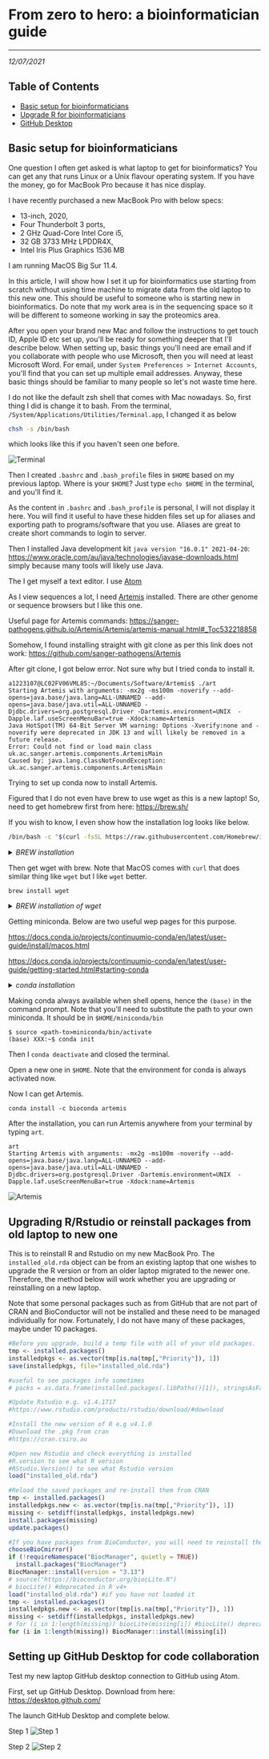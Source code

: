 # From zero to hero: a bioinformatician guide
---
*12/07/2021*

## Table of Contents
* [Basic setup for bioinformaticians](#Basic)
* [Upgrade R for bioinformaticians](#Rupgrade)
* [GitHub Desktop](#gitdesk)


<a name="Basic"></a>
## Basic setup for bioinformaticians

One question I often get asked is what laptop to get for bioinformatics? You can get
any that runs Linux or a Unix flavour operating system. If you have the money, go for MacBook Pro because
it has nice display.

I have recently purchased a new MacBook Pro with below specs:
* 13-inch, 2020,
* Four Thunderbolt 3 ports,
* 2 GHz Quad-Core Intel Core i5,
* 32 GB 3733 MHz LPDDR4X,
* Intel Iris Plus Graphics 1536 MB

I am running MacOS Big Sur 11.4.

In this article, I will show how I set it up for bioinformatics use starting from scratch
without using time machine to migrate data from the old laptop to this new one. This should
be useful to someone who is starting new in bioinformatics. Do note that my work area is
in the sequencing space so it will be different to someone working in say the proteomics area.

After you open your brand new Mac and follow the instructions to get touch ID, Apple ID etc set up, you'll
be ready for something deeper that I'll describe below. When setting up, basic things you'll
need are email and if you collaborate with people who use Microsoft, then you will need
at least Microsoft Word. For email, under `System Preferences > Internet Accounts`, you'll
find that you can set up multiple email addresses. Anyway, these basic things should be familiar to many
people so let's not waste time here.

I do not like the default zsh shell that comes with Mac nowadays. So, first thing I did is change it to bash.
From the terminal, `/System/Applications/Utilities/Terminal.app`, I changed it as below

```bash
chsh -s /bin/bash
```

which looks like this if you haven't seen one before.

![Terminal](terminal.png)

Then I created `.bashrc` and `.bash_profile` files in `$HOME` based on my previous laptop. Where
is your `$HOME`? Just type `echo $HOME` in the terminal, and you'll find it.

As the content in `.bashrc` and `.bash_profile` is personal, I will not display it here.
You will find it useful to have these hidden files set up for aliases and exporting path
to programs/software that you use. Aliases are great to create short commands to login to server.

Then I installed Java development kit `java version "16.0.1" 2021-04-20`: https://www.oracle.com/au/java/technologies/javase-downloads.html simply because many tools will likely use Java.

The I get myself a text editor. I use [Atom](https://atom.io/)

As I view sequences a lot, I need [Artemis](https://www.sanger.ac.uk/tool/artemis/) installed. There are other genome or sequence
browsers but I like this one.

Useful page for Artemis commands: https://sanger-pathogens.github.io/Artemis/Artemis/artemis-manual.html#_Toc532218858

Somehow, I found installing straight with git clone as per this link does not work: https://github.com/sanger-pathogens/Artemis

After git clone, I got below error. Not sure why but I tried conda to install it.
```console
a1223107@LC02FV06VML85:~/Documents/Software/Artemis$ ./art
Starting Artemis with arguments: -mx2g -ms100m -noverify --add-opens=java.base/java.lang=ALL-UNNAMED --add-opens=java.base/java.util=ALL-UNNAMED -Djdbc.drivers=org.postgresql.Driver -Dartemis.environment=UNIX  -Dapple.laf.useScreenMenuBar=true -Xdock:name=Artemis
Java HotSpot(TM) 64-Bit Server VM warning: Options -Xverify:none and -noverify were deprecated in JDK 13 and will likely be removed in a future release.
Error: Could not find or load main class uk.ac.sanger.artemis.components.ArtemisMain
Caused by: java.lang.ClassNotFoundException: uk.ac.sanger.artemis.components.ArtemisMain
```

Trying to set up conda now to install Artemis.

Figured that I do not even have brew to use wget as this is a new laptop!
So, need to get homebrew first from here: https://brew.sh/

If you wish to know, I even show how the installation log looks like below.

```bash
/bin/bash -c "$(curl -fsSL https://raw.githubusercontent.com/Homebrew/install/HEAD/install.sh)"
```

<details>
<summary>
<i> BREW installation </i>
</summary>
<p>
==> Checking for `sudo` access (which may request your password).
Password:
==> This script will install:
/usr/local/bin/brew
/usr/local/share/doc/homebrew
/usr/local/share/man/man1/brew.1
/usr/local/share/zsh/site-functions/_brew
/usr/local/etc/bash_completion.d/brew
/usr/local/Homebrew
==> The following existing directories will be made group writable:
/usr/local/bin
/usr/local/include
/usr/local/lib
/usr/local/share
/usr/local/lib/pkgconfig
/usr/local/share/info
/usr/local/share/man
/usr/local/share/man/man1
/usr/local/share/man/man3
/usr/local/share/man/man5
==> The following existing directories will have their owner set to a1223107:
/usr/local/bin
/usr/local/include
/usr/local/lib
/usr/local/share
/usr/local/lib/pkgconfig
/usr/local/share/info
/usr/local/share/man
/usr/local/share/man/man1
/usr/local/share/man/man3
/usr/local/share/man/man5
==> The following existing directories will have their group set to admin:
/usr/local/bin
/usr/local/include
/usr/local/lib
/usr/local/share
/usr/local/lib/pkgconfig
/usr/local/share/info
/usr/local/share/man
/usr/local/share/man/man1
/usr/local/share/man/man3
/usr/local/share/man/man5
==> The following new directories will be created:
/usr/local/etc
/usr/local/sbin
/usr/local/var
/usr/local/opt
/usr/local/share/zsh
/usr/local/share/zsh/site-functions
/usr/local/var/homebrew
/usr/local/var/homebrew/linked
/usr/local/Cellar
/usr/local/Caskroom
/usr/local/Frameworks

Press RETURN to continue or any other key to abort
==> /usr/bin/sudo /bin/chmod u+rwx /usr/local/bin /usr/local/include /usr/local/lib /usr/local/share /usr/local/lib/pkgconfig /usr/local/share/info /usr/local/share/man /usr/local/share/man/man1 /usr/local/share/man/man3 /usr/local/share/man/man5
<...truncated some lines here...>
==> Downloading and installing Homebrew...
remote: Enumerating objects: 187070, done.
remote: Counting objects: 100% (222/222), done.
remote: Compressing objects: 100% (134/134), done.
remote: Total 187070 (delta 96), reused 196 (delta 82), pack-reused 186848
Receiving objects: 100% (187070/187070), 50.59 MiB | 2.35 MiB/s, done.
Resolving deltas: 100% (138668/138668), done.
From https://github.com/Homebrew/brew
 * [new branch]          automerge-linux -> origin/automerge-linux
 * [new branch]          dependabot/bundler/Library/Homebrew/sorbet-0.5.6442 -> origin/dependabot/bundler/Library/Homebrew/sorbet-0.5.6442
 * [new branch]          master          -> origin/master
 * [new tag]             0.1             -> 0.1
 * [new tag]             0.2             -> 0.2
 * [new tag]             0.3             -> 0.3
 * [new tag]             0.4             -> 0.4
 * [new tag]             0.5             -> 0.5
 * [new tag]             0.6             -> 0.6
 * [new tag]             0.7             -> 0.7
 * [new tag]             0.7.1           -> 0.7.1
 * [new tag]             0.8             -> 0.8
 * [new tag]             0.8.1           -> 0.8.1
 * [new tag]             0.9             -> 0.9
 * [new tag]             0.9.1           -> 0.9.1
 * [new tag]             0.9.2           -> 0.9.2
 * [new tag]             0.9.3           -> 0.9.3
 * [new tag]             0.9.4           -> 0.9.4
 * [new tag]             0.9.5           -> 0.9.5
 * [new tag]             0.9.8           -> 0.9.8
 * [new tag]             0.9.9           -> 0.9.9
 * [new tag]             1.0.0           -> 1.0.0
 * [new tag]             1.0.1           -> 1.0.1
 * [new tag]             1.0.2           -> 1.0.2
 * [new tag]             1.0.3           -> 1.0.3
 * [new tag]             1.0.4           -> 1.0.4
 * [new tag]             1.0.5           -> 1.0.5
 * [new tag]             1.0.6           -> 1.0.6
 * [new tag]             1.0.7           -> 1.0.7
 * [new tag]             1.0.8           -> 1.0.8
 * [new tag]             1.0.9           -> 1.0.9
 * [new tag]             1.1.0           -> 1.1.0
 * [new tag]             1.1.1           -> 1.1.1
 * [new tag]             1.1.10          -> 1.1.10
 * [new tag]             1.1.11          -> 1.1.11
 * [new tag]             1.1.12          -> 1.1.12
 * [new tag]             1.1.13          -> 1.1.13
 * [new tag]             1.1.2           -> 1.1.2
 * [new tag]             1.1.3           -> 1.1.3
 * [new tag]             1.1.4           -> 1.1.4
 * [new tag]             1.1.5           -> 1.1.5
 * [new tag]             1.1.6           -> 1.1.6
 * [new tag]             1.1.7           -> 1.1.7
 * [new tag]             1.1.8           -> 1.1.8
 * [new tag]             1.1.9           -> 1.1.9
 * [new tag]             1.2.0           -> 1.2.0
 * [new tag]             1.2.1           -> 1.2.1
 * [new tag]             1.2.2           -> 1.2.2
 * [new tag]             1.2.3           -> 1.2.3
 * [new tag]             1.2.4           -> 1.2.4
 * [new tag]             1.2.5           -> 1.2.5
 * [new tag]             1.2.6           -> 1.2.6
 * [new tag]             1.3.0           -> 1.3.0
 * [new tag]             1.3.1           -> 1.3.1
 * [new tag]             1.3.2           -> 1.3.2
 * [new tag]             1.3.3           -> 1.3.3
 * [new tag]             1.3.4           -> 1.3.4
 * [new tag]             1.3.5           -> 1.3.5
 * [new tag]             1.3.6           -> 1.3.6
 * [new tag]             1.3.7           -> 1.3.7
 * [new tag]             1.3.8           -> 1.3.8
 * [new tag]             1.3.9           -> 1.3.9
 * [new tag]             1.4.0           -> 1.4.0
 * [new tag]             1.4.1           -> 1.4.1
 * [new tag]             1.4.2           -> 1.4.2
 * [new tag]             1.4.3           -> 1.4.3
 * [new tag]             1.5.0           -> 1.5.0
 * [new tag]             1.5.1           -> 1.5.1
 * [new tag]             1.5.10          -> 1.5.10
 * [new tag]             1.5.11          -> 1.5.11
 * [new tag]             1.5.12          -> 1.5.12
 * [new tag]             1.5.13          -> 1.5.13
 * [new tag]             1.5.14          -> 1.5.14
 * [new tag]             1.5.2           -> 1.5.2
 * [new tag]             1.5.3           -> 1.5.3
 * [new tag]             1.5.4           -> 1.5.4
 * [new tag]             1.5.5           -> 1.5.5
 * [new tag]             1.5.6           -> 1.5.6
 * [new tag]             1.5.7           -> 1.5.7
 * [new tag]             1.5.8           -> 1.5.8
 * [new tag]             1.5.9           -> 1.5.9
 * [new tag]             1.6.0           -> 1.6.0
 * [new tag]             1.6.1           -> 1.6.1
 * [new tag]             1.6.10          -> 1.6.10
 * [new tag]             1.6.11          -> 1.6.11
 * [new tag]             1.6.12          -> 1.6.12
 * [new tag]             1.6.13          -> 1.6.13
 * [new tag]             1.6.14          -> 1.6.14
 * [new tag]             1.6.15          -> 1.6.15
 * [new tag]             1.6.16          -> 1.6.16
 * [new tag]             1.6.17          -> 1.6.17
 * [new tag]             1.6.2           -> 1.6.2
 * [new tag]             1.6.3           -> 1.6.3
 * [new tag]             1.6.4           -> 1.6.4
 * [new tag]             1.6.5           -> 1.6.5
 * [new tag]             1.6.6           -> 1.6.6
 * [new tag]             1.6.7           -> 1.6.7
 * [new tag]             1.6.8           -> 1.6.8
 * [new tag]             1.6.9           -> 1.6.9
 * [new tag]             1.7.0           -> 1.7.0
 * [new tag]             1.7.1           -> 1.7.1
 * [new tag]             1.7.2           -> 1.7.2
 * [new tag]             1.7.3           -> 1.7.3
 * [new tag]             1.7.4           -> 1.7.4
 * [new tag]             1.7.5           -> 1.7.5
 * [new tag]             1.7.6           -> 1.7.6
 * [new tag]             1.7.7           -> 1.7.7
 * [new tag]             1.8.0           -> 1.8.0
 * [new tag]             1.8.1           -> 1.8.1
 * [new tag]             1.8.2           -> 1.8.2
 * [new tag]             1.8.3           -> 1.8.3
 * [new tag]             1.8.4           -> 1.8.4
 * [new tag]             1.8.5           -> 1.8.5
 * [new tag]             1.8.6           -> 1.8.6
 * [new tag]             1.9.0           -> 1.9.0
 * [new tag]             1.9.1           -> 1.9.1
 * [new tag]             1.9.2           -> 1.9.2
 * [new tag]             1.9.3           -> 1.9.3
 * [new tag]             2.0.0           -> 2.0.0
 * [new tag]             2.0.1           -> 2.0.1
 * [new tag]             2.0.2           -> 2.0.2
 * [new tag]             2.0.3           -> 2.0.3
 * [new tag]             2.0.4           -> 2.0.4
 * [new tag]             2.0.5           -> 2.0.5
 * [new tag]             2.0.6           -> 2.0.6
 * [new tag]             2.1.0           -> 2.1.0
 * [new tag]             2.1.1           -> 2.1.1
 * [new tag]             2.1.10          -> 2.1.10
 * [new tag]             2.1.11          -> 2.1.11
 * [new tag]             2.1.12          -> 2.1.12
 * [new tag]             2.1.13          -> 2.1.13
 * [new tag]             2.1.14          -> 2.1.14
 * [new tag]             2.1.15          -> 2.1.15
 * [new tag]             2.1.16          -> 2.1.16
 * [new tag]             2.1.2           -> 2.1.2
 * [new tag]             2.1.3           -> 2.1.3
 * [new tag]             2.1.4           -> 2.1.4
 * [new tag]             2.1.5           -> 2.1.5
 * [new tag]             2.1.6           -> 2.1.6
 * [new tag]             2.1.7           -> 2.1.7
 * [new tag]             2.1.8           -> 2.1.8
 * [new tag]             2.1.9           -> 2.1.9
 * [new tag]             2.2.0           -> 2.2.0
 * [new tag]             2.2.1           -> 2.2.1
 * [new tag]             2.2.10          -> 2.2.10
 * [new tag]             2.2.11          -> 2.2.11
 * [new tag]             2.2.12          -> 2.2.12
 * [new tag]             2.2.13          -> 2.2.13
 * [new tag]             2.2.14          -> 2.2.14
 * [new tag]             2.2.15          -> 2.2.15
 * [new tag]             2.2.16          -> 2.2.16
 * [new tag]             2.2.17          -> 2.2.17
 * [new tag]             2.2.2           -> 2.2.2
 * [new tag]             2.2.3           -> 2.2.3
 * [new tag]             2.2.4           -> 2.2.4
 * [new tag]             2.2.5           -> 2.2.5
 * [new tag]             2.2.6           -> 2.2.6
 * [new tag]             2.2.7           -> 2.2.7
 * [new tag]             2.2.8           -> 2.2.8
 * [new tag]             2.2.9           -> 2.2.9
 * [new tag]             2.3.0           -> 2.3.0
 * [new tag]             2.4.0           -> 2.4.0
 * [new tag]             2.4.1           -> 2.4.1
 * [new tag]             2.4.10          -> 2.4.10
 * [new tag]             2.4.11          -> 2.4.11
 * [new tag]             2.4.12          -> 2.4.12
 * [new tag]             2.4.13          -> 2.4.13
 * [new tag]             2.4.14          -> 2.4.14
 * [new tag]             2.4.15          -> 2.4.15
 * [new tag]             2.4.16          -> 2.4.16
 * [new tag]             2.4.2           -> 2.4.2
 * [new tag]             2.4.3           -> 2.4.3
 * [new tag]             2.4.4           -> 2.4.4
 * [new tag]             2.4.5           -> 2.4.5
 * [new tag]             2.4.6           -> 2.4.6
 * [new tag]             2.4.7           -> 2.4.7
 * [new tag]             2.4.8           -> 2.4.8
 * [new tag]             2.4.9           -> 2.4.9
 * [new tag]             2.5.0           -> 2.5.0
 * [new tag]             2.5.1           -> 2.5.1
 * [new tag]             2.5.10          -> 2.5.10
 * [new tag]             2.5.11          -> 2.5.11
 * [new tag]             2.5.12          -> 2.5.12
 * [new tag]             2.5.2           -> 2.5.2
 * [new tag]             2.5.3           -> 2.5.3
 * [new tag]             2.5.4           -> 2.5.4
 * [new tag]             2.5.5           -> 2.5.5
 * [new tag]             2.5.6           -> 2.5.6
 * [new tag]             2.5.7           -> 2.5.7
 * [new tag]             2.5.8           -> 2.5.8
 * [new tag]             2.5.9           -> 2.5.9
 * [new tag]             2.6.0           -> 2.6.0
 * [new tag]             2.6.1           -> 2.6.1
 * [new tag]             2.6.2           -> 2.6.2
 * [new tag]             2.7.0           -> 2.7.0
 * [new tag]             2.7.1           -> 2.7.1
 * [new tag]             2.7.2           -> 2.7.2
 * [new tag]             2.7.3           -> 2.7.3
 * [new tag]             2.7.4           -> 2.7.4
 * [new tag]             2.7.5           -> 2.7.5
 * [new tag]             2.7.6           -> 2.7.6
 * [new tag]             2.7.7           -> 2.7.7
 * [new tag]             3.0.0           -> 3.0.0
 * [new tag]             3.0.1           -> 3.0.1
 * [new tag]             3.0.10          -> 3.0.10
 * [new tag]             3.0.11          -> 3.0.11
 * [new tag]             3.0.2           -> 3.0.2
 * [new tag]             3.0.3           -> 3.0.3
 * [new tag]             3.0.4           -> 3.0.4
 * [new tag]             3.0.5           -> 3.0.5
 * [new tag]             3.0.6           -> 3.0.6
 * [new tag]             3.0.7           -> 3.0.7
 * [new tag]             3.0.8           -> 3.0.8
 * [new tag]             3.0.9           -> 3.0.9
 * [new tag]             3.1.0           -> 3.1.0
 * [new tag]             3.1.1           -> 3.1.1
 * [new tag]             3.1.10          -> 3.1.10
 * [new tag]             3.1.11          -> 3.1.11
 * [new tag]             3.1.12          -> 3.1.12
 * [new tag]             3.1.2           -> 3.1.2
 * [new tag]             3.1.3           -> 3.1.3
 * [new tag]             3.1.4           -> 3.1.4
 * [new tag]             3.1.5           -> 3.1.5
 * [new tag]             3.1.6           -> 3.1.6
 * [new tag]             3.1.7           -> 3.1.7
 * [new tag]             3.1.8           -> 3.1.8
 * [new tag]             3.1.9           -> 3.1.9
 * [new tag]             3.2.0           -> 3.2.0
 * [new tag]             3.2.1           -> 3.2.1
HEAD is now at 5659d74ff Merge pull request #11646 from chenrui333/add-test-epub
==> Tapping homebrew/core
remote: Enumerating objects: 996444, done.
remote: Counting objects: 100% (14/14), done.
remote: Compressing objects: 100% (10/10), done.
remote: Total 996444 (delta 6), reused 9 (delta 4), pack-reused 996430
Receiving objects: 100% (996444/996444), 398.02 MiB | 2.34 MiB/s, done.
Resolving deltas: 100% (680530/680530), done.
From https://github.com/Homebrew/homebrew-core
 * [new branch]            master     -> origin/master
Updating files: 100% (5995/5995), done.
HEAD is now at d7f42b1af4 you-get: update 0.4.1536 bottle.
==> Installation successful!

==> Homebrew has enabled anonymous aggregate formulae and cask analytics.
Read the analytics documentation (and how to opt-out) here:
  https://docs.brew.sh/Analytics
No analytics data has been sent yet (or will be during this `install` run).

==> Homebrew is run entirely by unpaid volunteers. Please consider donating:
  https://github.com/Homebrew/brew#donations

==> Next steps:
- Run `brew help` to get started
- Further documentation:
    https://docs.brew.sh

</p>
</details>

Then get wget with brew. Note that MacOS comes with `curl` that does similar thing
like `wget` but I like `wget` better.

```console
brew install wget
```

<details>
<summary>
<i> BREW installation of wget </i>
</summary>
<p>
==> Downloading https://ghcr.io/v2/homebrew/core/gettext/manifests/0.21
######################################################################## 100.0%
==> Downloading https://ghcr.io/v2/homebrew/core/gettext/blobs/sha256:a025e143fe3f5f7e24a936b8b
==> Downloading from https://pkg-containers.githubusercontent.com/ghcr1/blobs/sha256:a025e143fe
######################################################################## 100.0%
==> Downloading https://ghcr.io/v2/homebrew/core/libunistring/manifests/0.9.10
######################################################################## 100.0%
==> Downloading https://ghcr.io/v2/homebrew/core/libunistring/blobs/sha256:5d336bd939f678b48dc1
==> Downloading from https://pkg-containers.githubusercontent.com/ghcr1/blobs/sha256:5d336bd939
######################################################################## 100.0%
==> Downloading https://ghcr.io/v2/homebrew/core/libidn2/manifests/2.3.1-1
######################################################################## 100.0%
==> Downloading https://ghcr.io/v2/homebrew/core/libidn2/blobs/sha256:25c6ccfc501690f453ebcb4ce
==> Downloading from https://pkg-containers.githubusercontent.com/ghcr1/blobs/sha256:25c6ccfc50
######################################################################## 100.0%
==> Downloading https://ghcr.io/v2/homebrew/core/openssl/1.1/manifests/1.1.1k
######################################################################## 100.0%
==> Downloading https://ghcr.io/v2/homebrew/core/openssl/1.1/blobs/sha256:17d94c51ddfa8364baed5
==> Downloading from https://pkg-containers.githubusercontent.com/ghcr1/blobs/sha256:17d94c51dd
######################################################################## 100.0%
==> Downloading https://ghcr.io/v2/homebrew/core/wget/manifests/1.21.1-1
######################################################################## 100.0%
==> Downloading https://ghcr.io/v2/homebrew/core/wget/blobs/sha256:277577a3a30ff9bf60d0e4b81957
==> Downloading from https://pkg-containers.githubusercontent.com/ghcr1/blobs/sha256:277577a3a3
######################################################################## 100.0%
==> Installing dependencies for wget: gettext, libunistring, libidn2 and openssl@1.1
==> Installing wget dependency: gettext
==> Pouring gettext--0.21.big_sur.bottle.tar.gz
🍺  /usr/local/Cellar/gettext/0.21: 1,953 files, 19.8MB
==> Installing wget dependency: libunistring
==> Pouring libunistring--0.9.10.big_sur.bottle.tar.gz
🍺  /usr/local/Cellar/libunistring/0.9.10: 55 files, 4.5MB
==> Installing wget dependency: libidn2
==> Pouring libidn2--2.3.1.big_sur.bottle.1.tar.gz
🍺  /usr/local/Cellar/libidn2/2.3.1: 73 files, 812.3KB
==> Installing wget dependency: openssl@1.1
==> Pouring openssl@1.1--1.1.1k.big_sur.bottle.tar.gz
==> Regenerating CA certificate bundle from keychain, this may take a while...
🍺  /usr/local/Cellar/openssl@1.1/1.1.1k: 8,071 files, 18.5MB
==> Installing wget
==> Pouring wget--1.21.1.big_sur.bottle.1.tar.gz
🍺  /usr/local/Cellar/wget/1.21.1: 88 files, 4MB
</p>
</details>

Getting miniconda. Below are two useful wep pages for this purpose.

https://docs.conda.io/projects/continuumio-conda/en/latest/user-guide/install/macos.html

https://docs.conda.io/projects/continuumio-conda/en/latest/user-guide/getting-started.html#starting-conda

<details>
<summary>
<i> conda installation </i>
</summary>
<p>

```console
$ wget https://repo.anaconda.com/miniconda/Miniconda3-latest-MacOSX-x86_64.sh -O ~/miniconda.sh
--2021-07-12 14:39:40--  https://repo.anaconda.com/miniconda/Miniconda3-latest-MacOSX-x86_64.sh
<...truncated some lines...>
HTTP request sent, awaiting response... 200 OK
Length: 57112343 (54M) [application/x-sh]
Saving to: ‘/Users/XXX/miniconda.sh’

/Users/XXX/minicon 100%[==============================>]  54.47M  2.38MB/s    in 23s

2021-07-12 14:40:03 (2.37 MB/s) - ‘/Users/XXX/miniconda.sh’ saved [57112343/57112343]

$ bash ~/miniconda.sh -b -p $HOME/miniconda
PREFIX=/Users/XXX/miniconda
Unpacking payload ...
Collecting package metadata (current_repodata.json): done
Solving environment: done

## Package Plan ##

  environment location: /Users/XXX/miniconda

  added / updated specs:
    - brotlipy==0.7.0=py38h9ed2024_1003
    - ca-certificates==2020.10.14=0
    - certifi==2020.6.20=pyhd3eb1b0_3
    - cffi==1.14.3=py38h2125817_2
    - chardet==3.0.4=py38hecd8cb5_1003
    - conda-package-handling==1.7.2=py38h22f3db7_0
    - conda==4.9.2=py38hecd8cb5_0
    - cryptography==3.2.1=py38hbcfaee0_1
    - idna==2.10=py_0
    - libcxx==10.0.0=1
    - libedit==3.1.20191231=h1de35cc_1
    - libffi==3.3=hb1e8313_2
    - ncurses==6.2=h0a44026_1
    - openssl==1.1.1h=haf1e3a3_0
    - pip==20.2.4=py38hecd8cb5_0
    - pycosat==0.6.3=py38h1de35cc_1
    - pycparser==2.20=py_2
    - pyopenssl==19.1.0=pyhd3eb1b0_1
    - pysocks==1.7.1=py38_1
    - python.app==2=py38_10
    - python==3.8.5=h26836e1_1
    - readline==8.0=h1de35cc_0
    - requests==2.24.0=py_0
    - ruamel_yaml==0.15.87=py38haf1e3a3_1
    - setuptools==50.3.1=py38hecd8cb5_1
    - six==1.15.0=py38hecd8cb5_0
    - sqlite==3.33.0=hffcf06c_0
    - tk==8.6.10=hb0a8c7a_0
    - tqdm==4.51.0=pyhd3eb1b0_0
    - urllib3==1.25.11=py_0
    - wheel==0.35.1=pyhd3eb1b0_0
    - xz==5.2.5=h1de35cc_0
    - yaml==0.2.5=haf1e3a3_0
    - zlib==1.2.11=h1de35cc_3


The following NEW packages will be INSTALLED:

  brotlipy           pkgs/main/osx-64::brotlipy-0.7.0-py38h9ed2024_1003
  ca-certificates    pkgs/main/osx-64::ca-certificates-2020.10.14-0
  certifi            pkgs/main/noarch::certifi-2020.6.20-pyhd3eb1b0_3
  cffi               pkgs/main/osx-64::cffi-1.14.3-py38h2125817_2
  chardet            pkgs/main/osx-64::chardet-3.0.4-py38hecd8cb5_1003
  conda              pkgs/main/osx-64::conda-4.9.2-py38hecd8cb5_0
  conda-package-han~ pkgs/main/osx-64::conda-package-handling-1.7.2-py38h22f3db7_0
  cryptography       pkgs/main/osx-64::cryptography-3.2.1-py38hbcfaee0_1
  idna               pkgs/main/noarch::idna-2.10-py_0
  libcxx             pkgs/main/osx-64::libcxx-10.0.0-1
  libedit            pkgs/main/osx-64::libedit-3.1.20191231-h1de35cc_1
  libffi             pkgs/main/osx-64::libffi-3.3-hb1e8313_2
  ncurses            pkgs/main/osx-64::ncurses-6.2-h0a44026_1
  openssl            pkgs/main/osx-64::openssl-1.1.1h-haf1e3a3_0
  pip                pkgs/main/osx-64::pip-20.2.4-py38hecd8cb5_0
  pycosat            pkgs/main/osx-64::pycosat-0.6.3-py38h1de35cc_1
  pycparser          pkgs/main/noarch::pycparser-2.20-py_2
  pyopenssl          pkgs/main/noarch::pyopenssl-19.1.0-pyhd3eb1b0_1
  pysocks            pkgs/main/osx-64::pysocks-1.7.1-py38_1
  python             pkgs/main/osx-64::python-3.8.5-h26836e1_1
  python.app         pkgs/main/osx-64::python.app-2-py38_10
  readline           pkgs/main/osx-64::readline-8.0-h1de35cc_0
  requests           pkgs/main/noarch::requests-2.24.0-py_0
  ruamel_yaml        pkgs/main/osx-64::ruamel_yaml-0.15.87-py38haf1e3a3_1
  setuptools         pkgs/main/osx-64::setuptools-50.3.1-py38hecd8cb5_1
  six                pkgs/main/osx-64::six-1.15.0-py38hecd8cb5_0
  sqlite             pkgs/main/osx-64::sqlite-3.33.0-hffcf06c_0
  tk                 pkgs/main/osx-64::tk-8.6.10-hb0a8c7a_0
  tqdm               pkgs/main/noarch::tqdm-4.51.0-pyhd3eb1b0_0
  urllib3            pkgs/main/noarch::urllib3-1.25.11-py_0
  wheel              pkgs/main/noarch::wheel-0.35.1-pyhd3eb1b0_0
  xz                 pkgs/main/osx-64::xz-5.2.5-h1de35cc_0
  yaml               pkgs/main/osx-64::yaml-0.2.5-haf1e3a3_0
  zlib               pkgs/main/osx-64::zlib-1.2.11-h1de35cc_3


Preparing transaction: done
Executing transaction: done
installation finished.
```
</p>
</details>

Making conda always available when shell opens, hence the `(base)` in the command
prompt. Note that you'll need to substitute the path to your own miniconda. It should
be in `$HOME/miniconda/bin`

```console
$ source <path-to>miniconda/bin/activate
(base) XXX:~$ conda init
```

Then I `conda deactivate` and closed the terminal.

Open a new one in `$HOME`. Note that the environment for conda is always activated now.

Now I can get Artemis.

```console
conda install -c bioconda artemis
```

After the installation, you can run Artemis anywhere from your terminal by typing `art`.

```console
art
Starting Artemis with arguments: -mx2g -ms100m -noverify --add-opens=java.base/java.lang=ALL-UNNAMED --add-opens=java.base/java.util=ALL-UNNAMED -Djdbc.drivers=org.postgresql.Driver -Dartemis.environment=UNIX  -Dapple.laf.useScreenMenuBar=true -Xdock:name=Artemis
```

![Artemis](artemis.png)

<a name="Rupgrade"></a>
## Upgrading R/Rstudio or reinstall packages from old laptop to new one

This is to reinstall R and Rstudio on my new MacBook Pro. The `installed_old.rda` object can
be from an existing laptop that one wishes to upgrade the R version or from an
older laptop migrated to the newer one. Therefore, the method below will work whether
you are upgrading or reinstalling on a new laptop.

Note that some personal packages such as from GitHub that are not part of CRAN and
BioConductor will not be installed and these need to be managed individually for now.
Fortunately, I do not have many of these packages, maybe under 10 packages.

```R
#Before you upgrade, build a temp file with all of your old packages.
tmp <- installed.packages()
installedpkgs <- as.vector(tmp[is.na(tmp[,"Priority"]), 1])
save(installedpkgs, file="installed_old.rda")

#useful to see packages info sometimes
# packs = as.data.frame(installed.packages(.libPaths()[1]), stringsAsFactors = F)

#Update Rstudio e.g. v1.4.1717
#https://www.rstudio.com/products/rstudio/download/#download

#Install the new version of R e.g v4.1.0
#Download the .pkg from cran
#https://cran.csiro.au

#Open new Rstudio and check everything is installed
#R.version to see what R version
#RStudio.Version() to see what Rstudio version
load("installed_old.rda")

#Reload the saved packages and re-install them from CRAN
tmp <- installed.packages()
installedpkgs.new <- as.vector(tmp[is.na(tmp[,"Priority"]), 1])
missing <- setdiff(installedpkgs, installedpkgs.new)
install.packages(missing)
update.packages()

#If you have packages from BioConductor, you will need to reinstall them
chooseBioCmirror()
if (!requireNamespace("BiocManager", quietly = TRUE))
  install.packages("BiocManager")
BiocManager::install(version = "3.13")
# source("https://bioconductor.org/biocLite.R")
# biocLite() #deprecated in R v4+
load("installed_old.rda") #if you have not loaded it
tmp <- installed.packages()
installedpkgs.new <- as.vector(tmp[is.na(tmp[,"Priority"]), 1])
missing <- setdiff(installedpkgs, installedpkgs.new)
# for (i in 1:length(missing)) biocLite(missing[i]) #biocLite() deprecated in R v4+
for (i in 1:length(missing)) BiocManager::install(missing[i])
```

<a name="gitdesk"></a>
## Setting up GitHub Desktop for code collaboration

Test my new laptop GitHub desktop connection to GitHub using Atom.

First, set up GitHub Desktop. Download from here: https://desktop.github.com/

The launch GitHub Desktop and complete below.

Step 1
![Step 1](github_desktop_step1.png)

Step 2
![Step 2](github_desktop_step2.png)
